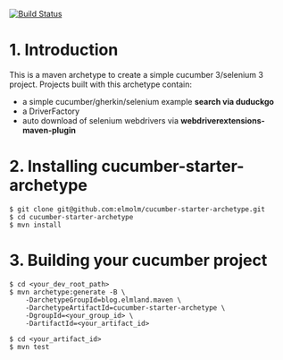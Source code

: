 [![Build Status](https://travis-ci.org/elmolm/cucumber-starter-archetype.svg?branch=master)](https://travis-ci.org/elmolm/cucumber-starter-archetype)

# 1. Introduction
This is a maven archetype to create a simple cucumber 3/selenium 3 project. Projects built with this archetype contain:

* a simple cucumber/gherkin/selenium example **search via duduckgo**
* a DriverFactory
* auto download of selenium webdrivers via **webdriverextensions-maven-plugin**

 
# 2. Installing cucumber-starter-archetype

```
$ git clone git@github.com:elmolm/cucumber-starter-archetype.git
$ cd cucumber-starter-archetype
$ mvn install
```

# 3. Building your cucumber project
```
$ cd <your_dev_root_path>
$ mvn archetype:generate -B \
	-DarchetypeGroupId=blog.elmland.maven \
	-DarchetypeArtifactId=cucumber-starter-archetype \
	-DgroupId=<your_group_id> \
	-DartifactId=<your_artifact_id>
	
$ cd <your_artifact_id>
$ mvn test
```
